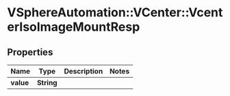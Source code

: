# VSphereAutomation::VCenter::VcenterIsoImageMountResp

## Properties
Name | Type | Description | Notes
------------ | ------------- | ------------- | -------------
**value** | **String** |  | 



